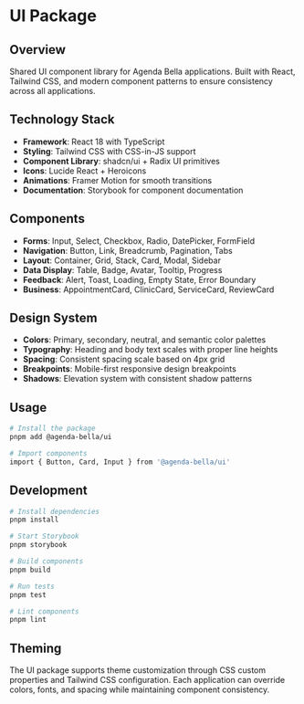 # UI Package

## Overview
Shared UI component library for Agenda Bella applications. Built with React, Tailwind CSS, and modern component patterns to ensure consistency across all applications.

## Technology Stack
- **Framework**: React 18 with TypeScript
- **Styling**: Tailwind CSS with CSS-in-JS support
- **Component Library**: shadcn/ui + Radix UI primitives
- **Icons**: Lucide React + Heroicons
- **Animations**: Framer Motion for smooth transitions
- **Documentation**: Storybook for component documentation

## Components
- **Forms**: Input, Select, Checkbox, Radio, DatePicker, FormField
- **Navigation**: Button, Link, Breadcrumb, Pagination, Tabs
- **Layout**: Container, Grid, Stack, Card, Modal, Sidebar
- **Data Display**: Table, Badge, Avatar, Tooltip, Progress
- **Feedback**: Alert, Toast, Loading, Empty State, Error Boundary
- **Business**: AppointmentCard, ClinicCard, ServiceCard, ReviewCard

## Design System
- **Colors**: Primary, secondary, neutral, and semantic color palettes
- **Typography**: Heading and body text scales with proper line heights
- **Spacing**: Consistent spacing scale based on 4px grid
- **Breakpoints**: Mobile-first responsive design breakpoints
- **Shadows**: Elevation system with consistent shadow patterns

## Usage
```bash
# Install the package
pnpm add @agenda-bella/ui

# Import components
import { Button, Card, Input } from '@agenda-bella/ui'
```

## Development
```bash
# Install dependencies
pnpm install

# Start Storybook
pnpm storybook

# Build components
pnpm build

# Run tests
pnpm test

# Lint components
pnpm lint
```

## Theming
The UI package supports theme customization through CSS custom properties and Tailwind CSS configuration. Each application can override colors, fonts, and spacing while maintaining component consistency.